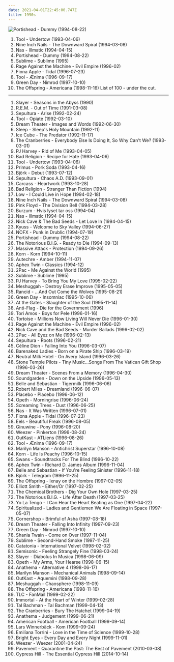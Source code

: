 ```yaml
---
date: 2021-04-01T22:45:00.747Z
title: 1990s
---
```

![Portishead - Dummy (1994-08-22)](http://coverartarchive.org/release/87888070-1b25-4830-aebc-dee490058b74/2550628489-500.jpg "Portishead - Dummy (1994-08-22)")
1. <span title="#progressive_metal #alternative_metal">Tool - Undertow (1993-04-06)</span>
2. <span title="#industrial #industrial_rock">Nine Inch Nails - The Downward Spiral (1994-03-08)</span>
3. <span title="#hip_hop #rap #hip_hop">Nas - Illmatic (1994-04-15)</span>
4. <span title="#trip_hop">Portishead - Dummy (1994-08-22)</span>
5. <span title="#ska #rock">Sublime - Sublime (1995)</span>
6. <span title="#rock #alternative #90_s #1996 #alternative_rock #hard_rock">Rage Against the Machine - Evil Empire (1996-02)</span>
7. <span title="#female_vocalists #alternative #singer_songwriter">Fiona Apple - Tidal (1996-07-23)</span>
8. <span title="#progressive_metal #progressive_rock #metal">Tool - Ænima (1996-09-17)</span>
9. <span title="#punk_rock #pop_punk #punk">Green Day - Nimrod (1997-10-10)</span>
10. <span title="#punk_rock #punk">The Offspring - Americana (1998-11-16)</span>
List of 100 - under the cut.
<!-- more -->
-----
1. <span title="#thrash_metal">Slayer - Seasons in the Abyss (1990)</span>
2. <span title="#1991 #90_s #alternative_rock #rock">R.E.M. - Out of Time (1991-03-08)</span>
3. <span title="#thrash_metal">Sepultura - Arise (1992-02-24)</span>
4. <span title="#progressive_metal #alternative_metal #progressive_rock #1992 #rock">Tool - Opiate (1992-03-10)</span>
5. <span title="#progressive_metal">Dream Theater - Images and Words (1992-06-30)</span>
6. <span title="#stoner_metal #doom_metal #stoner_rock">Sleep - Sleep's Holy Mountain (1992-11)</span>
7. <span title="#gangsta_rap #rap">Ice Cube - The Predator (1992-11-17)</span>
8. <span title="#90_s #rock">The Cranberries - Everybody Else Is Doing It, So Why Can't We? (1993-03-01)</span>
9. <span title="#1993 #alternative">PJ Harvey - Rid of Me (1993-04-05)</span>
10. <span title="#punk_rock">Bad Religion - Recipe for Hate (1993-04-06)</span>
11. <span title="#progressive_metal #alternative_metal">Tool - Undertow (1993-04-06)</span>
12. <span title="#alternative_metal #alternative_rock #funk_metal">Primus - Pork Soda (1993-04-16)</span>
13. <span title="#electronic #alternative #1993">Björk - Debut (1993-07-12)</span>
14. <span title="#thrash_metal #groove_metal">Sepultura - Chaos A.D. (1993-09-01)</span>
15. <span title="#melodic_death_metal #death_metal">Carcass - Heartwork (1993-10-28)</span>
16. <span title="#punk_rock #punk">Bad Religion - Stranger Than Fiction (1994)</span>
17. <span title="#slowcore #1994">Low - I Could Live in Hope (1994-02-18)</span>
18. <span title="#industrial #industrial_rock">Nine Inch Nails - The Downward Spiral (1994-03-08)</span>
19. <span title="#progressive_rock">Pink Floyd - The Division Bell (1994-03-28)</span>
20. <span title="#black_metal #ambient_black_metal">Burzum - Hvis lyset tar oss (1994-04)</span>
21. <span title="#hip_hop #rap #hip_hop">Nas - Illmatic (1994-04-15)</span>
22. <span title="#1994 #alternative_rock">Nick Cave & The Bad Seeds - Let Love In (1994-04-15)</span>
23. <span title="#stoner_rock">Kyuss - Welcome to Sky Valley (1994-06-27)</span>
24. <span title="#punk #punk_rock #skate_punk">NOFX - Punk in Drublic (1994-07-19)</span>
25. <span title="#trip_hop">Portishead - Dummy (1994-08-22)</span>
26. <span title="#1994 #rap">The Notorious B.I.G. - Ready to Die (1994-09-13)</span>
27. <span title="#trip_hop">Massive Attack - Protection (1994-09-26)</span>
28. <span title="#nu_metal">Korn - Korn (1994-10-11)</span>
29. <span title="#idm #ambient #electronic">Autechre - Amber (1994-11-07)</span>
30. <span title="#idm #electronic #techno">Aphex Twin - Classics (1994-12)</span>
31. <span title="#2_pac #rap #gangsta_rap">2Pac - Me Against the World (1995)</span>
32. <span title="#ska #rock">Sublime - Sublime (1995)</span>
33. <span title="#90_s #alternative #female_vocalists #1995">PJ Harvey - To Bring You My Love (1995-02-22)</span>
34. <span title="#progressive_metal #math_metal #death_metal">Meshuggah - Destroy Erase Improve (1995-05-05)</span>
35. <span title="#punk #punk_rock #ska_punk">Rancid - ...And Out Come the Wolves (1995-08-21)</span>
36. <span title="#punk_rock #punk">Green Day - Insomniac (1995-10-06)</span>
37. <span title="#melodic_death_metal">At the Gates - Slaughter of the Soul (1995-11-14)</span>
38. <span title="#punk #punk_rock">Anti-Flag - Die for the Government (1996)</span>
39. <span title="#alternative #piano #female_vocalists #singer_songwriter #90_s #1996">Tori Amos - Boys for Pele (1996-01-16)</span>
40. <span title="#post_rock">Tortoise - Millions Now Living Will Never Die (1996-01-30)</span>
41. <span title="#rock #alternative #90_s #1996 #alternative_rock #hard_rock">Rage Against the Machine - Evil Empire (1996-02)</span>
42. <span title="#1996 #90_s">Nick Cave and the Bad Seeds - Murder Ballads (1996-02-02)</span>
43. <span title="#gangsta_rap #hip_hop #2_pac #rap #west_coast">2Pac - All Eyez on Me (1996-02-13)</span>
44. <span title="#thrash_metal #groove_metal #metal">Sepultura - Roots (1996-02-21)</span>
45. <span title="#celine_dion #pop">Céline Dion - Falling Into You (1996-03-07)</span>
46. <span title="#1996 #1990_s">Barenaked Ladies - Born on a Pirate Ship (1996-03-19)</span>
47. <span title="#indie #indie_rock #1996 #lo_fi">Neutral Milk Hotel - On Avery Island (1996-03-26)</span>
48. <span title="#rock">Stone Temple Pilots - Tiny Music...Songs From The Vatican Gift Shop (1996-03-26)</span>
49. <span title="#progressive_metal">Dream Theater - Scenes From a Memory (1996-04-30)</span>
50. <span title="#grunge #alternative_rock">Soundgarden - Down on the Upside (1996-05-13)</span>
51. <span title="#indie #1996 #indie_pop">Belle and Sebastian - Tigermilk (1996-06-06)</span>
52. <span title="#trance #dream #robert_miles #chillout #dance">Robert Miles - Dreamland (1996-06-07)</span>
53. <span title="#alternative_rock #alternative #rock">Placebo - Placebo (1996-06-12)</span>
54. <span title="#progressive_death_metal #progressive_metal">Opeth - Morningrise (1996-06-24)</span>
55. <span title="#grunge #1996">Screaming Trees - Dust (1996-06-25)</span>
56. <span title="#rap #hip_hop #hip_hop #east_coast_rap #nas">Nas - It Was Written (1996-07-01)</span>
57. <span title="#female_vocalists #alternative #singer_songwriter">Fiona Apple - Tidal (1996-07-23)</span>
58. <span title="#1996 #alternative #rock #alternative_rock #indie_rock #90_s">Eels - Beautiful Freak (1996-08-05)</span>
59. <span title="#hip_hop #90_s #smooth #1990_s #ponyrape #the_shit #late_90_s #pony">Ginuwine - Pony (1996-08-20)</span>
60. <span title="#alternative_rock #1996 #90_s">Weezer - Pinkerton (1996-08-24)</span>
61. <span title="#hip_hop">OutKast - ATLiens (1996-08-26)</span>
62. <span title="#progressive_metal #progressive_rock #metal">Tool - Ænima (1996-09-17)</span>
63. <span title="#industrial_metal #industrial #metal">Marilyn Manson - Antichrist Superstar (1996-10-08)</span>
64. <span title="#nu_metal #1996">Korn - Life Is Peachy (1996-10-15)</span>
65. <span title="#post_rock #experimental #1996">Swans - Soundtracks For The Blind (1996-10-22)</span>
66. <span title="#idm #electronic">Aphex Twin - Richard D. James Album (1996-11-04)</span>
67. <span title="#indie_pop #1996 #indie">Belle and Sebastian - If You're Feeling Sinister (1996-11-18)</span>
68. <span title="#electronic #remix #90_s">Björk - Telegram (1996-11-25)</span>
69. <span title="#punk_rock">The Offspring - Ixnay on the Hombre (1997-02-05)</span>
70. <span title="#singer_songwriter #1997">Elliott Smith - Either/Or (1997-02-25)</span>
71. <span title="#electronic #big_beat">The Chemical Brothers - Dig Your Own Hole (1997-03-25)</span>
72. <span title="#rap">The Notorious B.I.G. - Life After Death (1997-03-25)</span>
73. <span title="#1997 #indie_rock">Yo La Tengo - I Can Hear the Heart Beating as One (1997-04-22)</span>
74. <span title="#1997 #space_rock">Spiritualized - Ladies and Gentlemen We Are Floating in Space (1997-05-07)</span>
75. <span title="#electronica #indie_rock #raga_rock">Cornershop - Brimful of Asha (1997-08-18)</span>
76. <span title="#progressive_metal #progressive_rock">Dream Theater - Falling Into Infinity (1997-09-23)</span>
77. <span title="#punk_rock #pop_punk #punk">Green Day - Nimrod (1997-10-10)</span>
78. <span title="#shania_twain #country">Shania Twain - Come on Over (1997-11-04)</span>
79. <span title="#1997 #ska_punk #ska_punk #sublime #1990_s #smoke #second_hand #us_american #compilation_album #djtopp #its_all_chill #k_1_r_7_m #second_hand_smoke #mca_inc #passive_smoking">Sublime - Second-Hand Smoke (1997-11-25)</span>
80. <span title="#1998">Catatonia - International Velvet (1998-02-02)</span>
81. <span title="#1998 #rock #alternative_rock #90_s">Semisonic - Feeling Strangely Fine (1998-03-24)</span>
82. <span title="#thrash_metal">Slayer - Diabolus In Musica (1998-06-09)</span>
83. <span title="#progressive_death_metal #progressive_metal">Opeth - My Arms, Your Hearse (1998-06-15)</span>
84. <span title="#doom_metal #progressive_rock #progressive_metal">Anathema - Alternative 4 (1998-06-17)</span>
85. <span title="#industrial_rock #industrial_metal #industrial #glam_rock #metal">Marilyn Manson - Mechanical Animals (1998-09-14)</span>
86. <span title="#hip_hop">OutKast - Aquemini (1998-09-28)</span>
87. <span title="#progressive_metal #math_metal #death_metal #1998">Meshuggah - Chaosphere (1998-11-09)</span>
88. <span title="#punk_rock #punk">The Offspring - Americana (1998-11-16)</span>
89. <span title="#rnb #90_s">TLC - FanMail (1999-02-22)</span>
90. <span title="#black_metal">Immortal - At the Heart of Winter (1999-02-28)</span>
91. <span title="#rock">Tal Bachman - Tal Bachman (1999-04-13)</span>
92. <span title="#rock #alternative #90_s">The Cranberries - Bury The Hatchet (1999-04-19)</span>
93. <span title="#progressive_rock #doom_metal">Anathema - Judgement (1999-06-21)</span>
94. <span title="#indie_rock #emo">American Football - American Football (1999-09-14)</span>
95. <span title="#1999 #rock #swedish #singer_songwriter #svenskt #quiet #favorit #1990_s #my_cds #blandband #singer_songeriter">Lars Winnerbäck - Kom (1999-09-24)</span>
96. <span title="#1999">Emilíana Torrini - Love in the Time of Science (1999-10-28)</span>
97. <span title="#1999 #indie">Bright Eyes - Every Day and Every Night (1999-11-01)</span>
98. <span title="#rock #alternative_rock #weezer #alternative #90_s">Weezer - Weezer (2001-04-24)</span>
99. <span title="#2010">Pavement - Quarantine the Past: The Best of Pavement (2010-03-08)</span>
100. <span title="#hip_hop #rap #west_coast #1990_s #bad_albums #horrible_albums">Cypress Hill - The Essential Cypress Hill (2014-10-14)</span>
